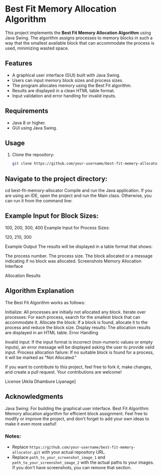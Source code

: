 # Best Fit Memory Allocation Algorithm

This project implements the **Best Fit Memory Allocation Algorithm** using Java Swing. The algorithm assigns processes to memory blocks in such a way that the smallest available block that can accommodate the process is used, minimizing wasted space.

## Features
- A graphical user interface (GUI) built with Java Swing.
- Users can input memory block sizes and process sizes.
- The program allocates memory using the Best Fit algorithm.
- Results are displayed in a clean HTML table format.
- Input validation and error handling for invalid inputs.

## Requirements
- Java 8 or higher.
- GUI using Java Swing.

## Usage
1. Clone the repository:
   ```bash
   git clone https://github.com/your-username/best-fit-memory-allocator.git

## Navigate to the project directory:

cd best-fit-memory-allocator
Compile and run the Java application. If you are using an IDE, open the project and run the Main class. Otherwise, you can run it from the command line:

## Example Input for Block Sizes:

100, 200, 300, 400
Example Input for Process Sizes:

120, 210, 300

Example Output
The results will be displayed in a table format that shows:

The process number.
The process size.
The block allocated or a message indicating if no block was allocated.
Screenshots
Memory Allocation Interface

Allocation Results

## Algorithm Explanation
The Best Fit Algorithm works as follows:

Initialize: All processes are initially not allocated any block.
Iterate over processes: For each process, search for the smallest block that can accommodate it.
Allocate the block: If a block is found, allocate it to the process and reduce the block size.
Display results: The allocation results are displayed in an HTML table.
Error Handling

Invalid input: If the input format is incorrect (non-numeric values or empty inputs), an error message will be displayed asking the user to provide valid input.
Process allocation failure: If no suitable block is found for a process, it will be marked as "Not Allocated."

If you want to contribute to this project, feel free to fork it, make changes, and create a pull request. Your contributions are welcome!

License [Akila Dhambure Liyanage]

## Acknowledgments
Java Swing: For building the graphical user interface.
Best Fit Algorithm: Memory allocation algorithm for efficient block assignment.
Feel free to modify or improve the project, and don't forget to add your own ideas to make it even more useful!

### Notes:
- Replace `https://github.com/your-username/best-fit-memory-allocator.git` with your actual repository URL.
- Replace `path_to_your_screenshot_image_1` and `path_to_your_screenshot_image_2` with the actual paths to your images. If you don't have screenshots, you can remove that section.
